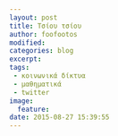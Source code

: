 ```yaml
---
layout: post
title: Τσίου τσίου
author: foofootos 
modified:
categories: blog
excerpt:
tags:
 - κοινωνικά δίκτυα
 - μαθηματικά
 - twitter
image:
  feature:
date: 2015-08-27 15:39:55
---
```

